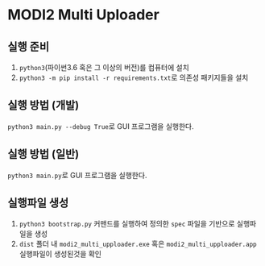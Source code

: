 # MODI2 Multi Uploader

실행 준비
--
1. `python3`(파이썬3.6 혹은 그 이상의 버전)를 컴퓨터에 설치
2. `python3 -m pip install -r requirements.txt`로 의존성 패키지들을 설치

실행 방법 (개발)
--
`python3 main.py --debug True`로 GUI 프로그램을 실행한다.

실행 방법 (일반)
--
`python3 main.py`로 GUI 프로그램을 실행한다.

실행파일 생성
--
1. `python3 bootstrap.py` 커맨드를 실행하여 정의한 `spec` 파일을 기반으로 실행파일을 생성
2. `dist` 폴더 내 `modi2_multi_upploader.exe` 혹은 `modi2_multi_upploader.app` 실행파일이 생성된것을 확인